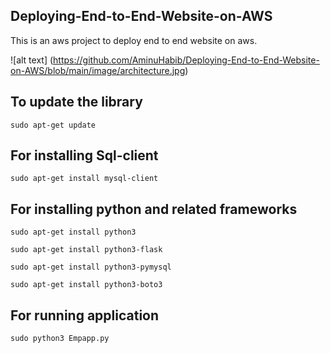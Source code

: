 ## Deploying-End-to-End-Website-on-AWS
This is an aws project to deploy end to end website on aws.

![alt text] (https://github.com/AminuHabib/Deploying-End-to-End-Website-on-AWS/blob/main/image/architecture.jpg)

## To update the library
```sudo apt-get update```

## For installing Sql-client
```sudo apt-get install mysql-client```

## For installing python and related frameworks

```sudo apt-get install python3```

```sudo apt-get install python3-flask```

```sudo apt-get install python3-pymysql```

```sudo apt-get install python3-boto3```

## For running application
```sudo python3 Empapp.py```
